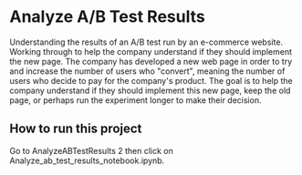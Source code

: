 # Analyze A/B Test Results
Understanding the results of an A/B test run by an e-commerce website. Working through to help the company understand if they should implement the new page.
The company has developed a new web page in order to try and increase the number of users who "convert", meaning the number of users who decide to pay for the company's product. The goal is to help the company understand if they should implement this new page, keep the old page, or perhaps run the experiment longer to make their decision.

## How to run this project
Go to AnalyzeABTestResults 2 then click on Analyze_ab_test_results_notebook.ipynb.
